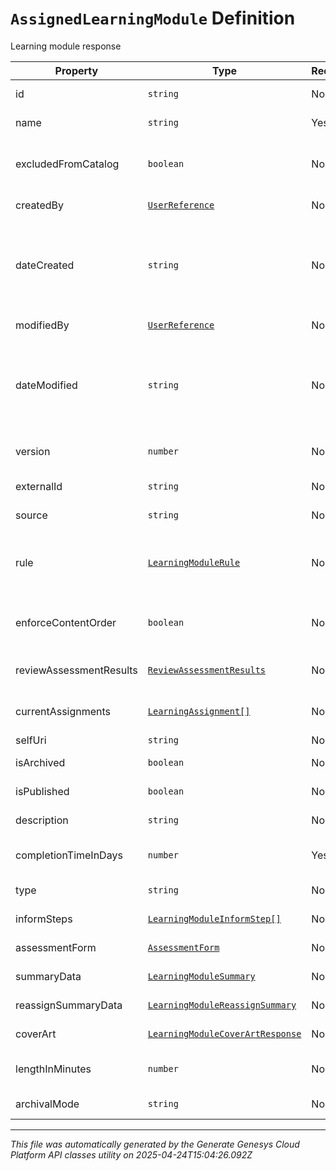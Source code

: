 # `AssignedLearningModule` Definition

Learning module response

| Property | Type | Required | Description |
|----------|------|----------|-------------|
| id | `string` | No | The globally unique identifier for the object. |
| name | `string` | Yes | The name of learning module |
| excludedFromCatalog | `boolean` | No | If true, learning module is excluded when retrieving modules for manual assignment |
| createdBy | [`UserReference`](userreference-definition.md) | No | The user who created learning module |
| dateCreated | `string` | No | The date/time learning module was created. Date time is represented as an ISO-8601 string. For example: yyyy-MM-ddTHH:mm:ss[.mmm]Z |
| modifiedBy | [`UserReference`](userreference-definition.md) | No | The user who modified learning module |
| dateModified | `string` | No | The date/time learning module was modified. Date time is represented as an ISO-8601 string. For example: yyyy-MM-ddTHH:mm:ss[.mmm]Z |
| version | `number` | No | The version of published learning module |
| externalId | `string` | No | The external ID of the learning module |
| source | `string` | No | The source of the learning module |
| rule | [`LearningModuleRule`](learningmodulerule-definition.md) | No | The rule for learning module; read-only, and only populated when requested via expand param. |
| enforceContentOrder | `boolean` | No | If true, learning module content should be viewed one by one in order |
| reviewAssessmentResults | [`ReviewAssessmentResults`](reviewassessmentresults-definition.md) | No | Allows to view Assessment results in detail |
| currentAssignments | [`LearningAssignment[]`](learningassignment-definition.md) | No | The current assignments for the requested users |
| selfUri | `string` | No | The URI for this object |
| isArchived | `boolean` | No | If true, learning module is archived |
| isPublished | `boolean` | No | If true, learning module is published |
| description | `string` | No | The description of learning module |
| completionTimeInDays | `number` | Yes | The completion time of learning module in days |
| type | `string` | No | The type for the learning module |
| informSteps | [`LearningModuleInformStep[]`](learningmoduleinformstep-definition.md) | No | The list of inform steps in a learning module |
| assessmentForm | [`AssessmentForm`](assessmentform-definition.md) | No | The assessment form for learning module |
| summaryData | [`LearningModuleSummary`](learningmodulesummary-definition.md) | No | The learning module summary data |
| reassignSummaryData | [`LearningModuleReassignSummary`](learningmodulereassignsummary-definition.md) | No | The learning module reassign summary data |
| coverArt | [`LearningModuleCoverArtResponse`](learningmodulecoverartresponse-definition.md) | No | The cover art for the learning module |
| lengthInMinutes | `number` | No | The recommended time in minutes to complete the module |
| archivalMode | `string` | No | The mode of archival for learning module |

---

*This file was automatically generated by the Generate Genesys Cloud Platform API classes utility on 2025-04-24T15:04:26.092Z*